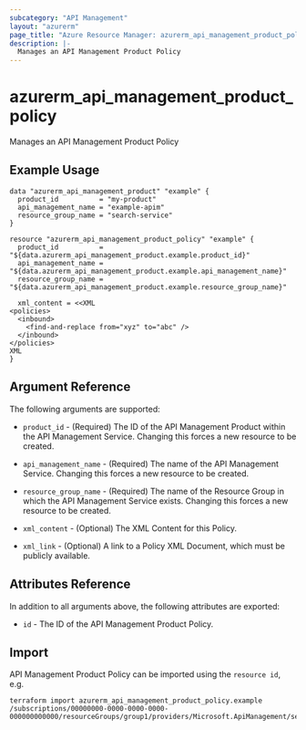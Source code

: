 ```yaml
---
subcategory: "API Management"
layout: "azurerm"
page_title: "Azure Resource Manager: azurerm_api_management_product_policy"
description: |-
  Manages an API Management Product Policy
---
```


# azurerm_api_management_product_policy

Manages an API Management Product Policy


## Example Usage

```hcl
data "azurerm_api_management_product" "example" {
  product_id          = "my-product"
  api_management_name = "example-apim"
  resource_group_name = "search-service"
}

resource "azurerm_api_management_product_policy" "example" {
  product_id          = "${data.azurerm_api_management_product.example.product_id}"
  api_management_name = "${data.azurerm_api_management_product.example.api_management_name}"
  resource_group_name = "${data.azurerm_api_management_product.example.resource_group_name}"

  xml_content = <<XML
<policies>
  <inbound>
    <find-and-replace from="xyz" to="abc" />
  </inbound>
</policies>
XML
}
```


## Argument Reference

The following arguments are supported:

* `product_id` - (Required) The ID of the API Management Product within the API Management Service. Changing this forces a new resource to be created.

* `api_management_name` - (Required) The name of the API Management Service. Changing this forces a new resource to be created.

* `resource_group_name` - (Required) The name of the Resource Group in which the API Management Service exists. Changing this forces a new resource to be created.

* `xml_content` - (Optional) The XML Content for this Policy.

* `xml_link` - (Optional) A link to a Policy XML Document, which must be publicly available.

## Attributes Reference

In addition to all arguments above, the following attributes are exported:

* `id` - The ID of the API Management Product Policy.

## Import

API Management Product Policy can be imported using the `resource id`, e.g.

```shell
terraform import azurerm_api_management_product_policy.example /subscriptions/00000000-0000-0000-0000-000000000000/resourceGroups/group1/providers/Microsoft.ApiManagement/service/service1/products/exampleId/policies/policy
```
